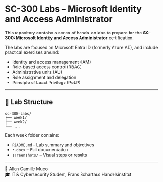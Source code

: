 # SC-300 Labs – Microsoft Identity and Access Administrator

This repository contains a series of hands-on labs to prepare for the **SC-300: Microsoft Identity and Access Administrator** certification.

The labs are focused on Microsoft Entra ID (formerly Azure AD), and include practical exercises around:

- Identity and access management (IAM)
- Role-based access control (RBAC)
- Administrative units (AU)
- Role assignment and delegation
- Principle of Least Privilege (PoLP)

---

## 📁 Lab Structure

```
sc-300-labs/
├── week1/
├── week2/
└── ...
```

Each week folder contains:
- `README.md` – Lab summary and objectives
- `*.docx` – Full documentation
- `screenshots/` – Visual steps or results

---

👤 Allen Camille Muco  
🎓 IT & Cybersecurity Student, Frans Schartaus Handelsinstitut
